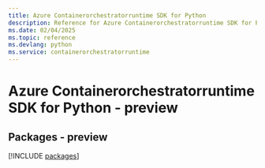 ```yaml
---
title: Azure Containerorchestratorruntime SDK for Python
description: Reference for Azure Containerorchestratorruntime SDK for Python
ms.date: 02/04/2025
ms.topic: reference
ms.devlang: python
ms.service: containerorchestratorruntime
---
```

# Azure Containerorchestratorruntime SDK for Python - preview
## Packages - preview
[!INCLUDE [packages](containerorchestratorruntime-index.md)]